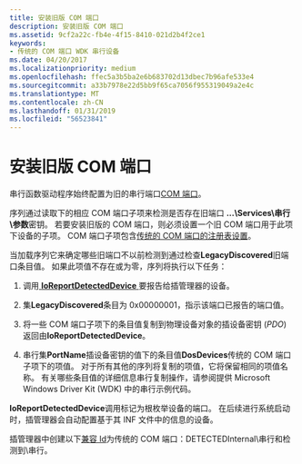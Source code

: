 ```yaml
---
title: 安装旧版 COM 端口
description: 安装旧版 COM 端口
ms.assetid: 9cf2a22c-fb4e-4f15-8410-021d2b4f2ce1
keywords:
- 传统的 COM 端口 WDK 串行设备
ms.date: 04/20/2017
ms.localizationpriority: medium
ms.openlocfilehash: ffec5a3b5ba2e6b683702d13dbec7b96afe533e4
ms.sourcegitcommit: a33b7978e22d5bb9f65ca7056f955319049a2e4c
ms.translationtype: MT
ms.contentlocale: zh-CN
ms.lasthandoff: 01/31/2019
ms.locfileid: "56523841"
---
```

# <a name="installing-legacy-com-ports"></a>安装旧版 COM 端口





串行函数驱动程序始终配置为旧的串行端口[COM 端口](configuration-of-com-ports.md)。

序列通过读取下的相应 COM 端口子项来检测是否存在旧端口 **...\\Services\\串行\\参数**密钥。 若要安装旧版的 COM 端口，则必须设置一个旧 COM 端口用于此项下设备的子项。 COM 端口子项包含[传统的 COM 端口的注册表设置](registry-settings-for-a-legacy-com-port.md)。

当加载序列它来确定哪些旧端口不以前检测到通过检查**LegacyDiscovered**旧端口条目值。 如果此项值不存在或为零，序列将执行以下任务：

1.  调用[ **IoReportDetectedDevice** ](https://msdn.microsoft.com/library/windows/hardware/ff549597)要报告给插管理器的设备。

2.  集**LegacyDiscovered**条目为 0x00000001，指示该端口已报告的端口值。

3.  将一些 COM 端口子项下的条目值复制到物理设备对象的插设备密钥 (*PDO*) 返回由**IoReportDetectedDevice**。

4.  串行集**PortName**插设备密钥的值下的条目值**DosDevices**传统的 COM 端口子项下的项值。 对于所有其他的序列将复制的项值，它将保留相同的项值名称。 有关哪些条目值的详细信息串行复制操作，请参阅提供 Microsoft Windows Driver Kit (WDK) 中的串行示例代码。

**IoReportDetectedDevice**调用标记为根枚举设备的端口。 在后续进行系统启动时，插管理器会自动配置基于其 INF 文件中的信息的设备。

插管理器中创建以下[兼容 Id](https://msdn.microsoft.com/library/windows/hardware/ff539950)为传统的 COM 端口：DETECTEDInternal\\串行和检测到\\串行。

 

 




